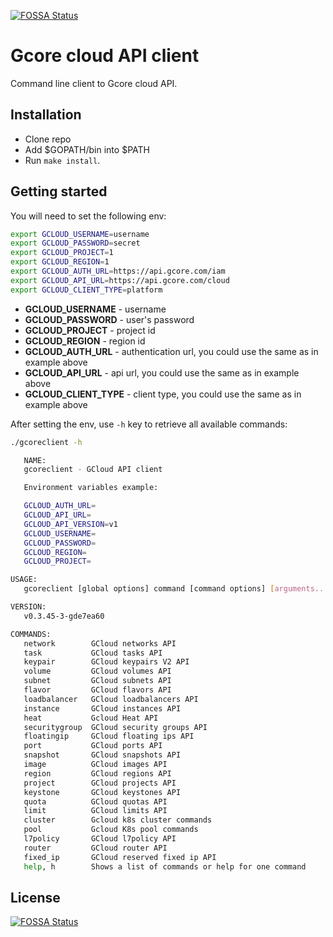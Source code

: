[![FOSSA Status](https://app.fossa.com/api/projects/git%2Bgithub.com%2Fdemetristsadiotis%2Fgcorelabscloud-go.svg?type=shield)](https://app.fossa.com/projects/git%2Bgithub.com%2Fdemetristsadiotis%2Fgcorelabscloud-go?ref=badge_shield)

Gcore cloud API client
====================================

Command line client to Gcore cloud API.

Installation
------------------------------------

- Clone repo
- Add $GOPATH/bin into $PATH
- Run `make install`.

Getting started
------------------------------------

You will need to set the following env:
```bash
export GCLOUD_USERNAME=username
export GCLOUD_PASSWORD=secret
export GCLOUD_PROJECT=1
export GCLOUD_REGION=1
export GCLOUD_AUTH_URL=https://api.gcore.com/iam
export GCLOUD_API_URL=https://api.gcore.com/cloud
export GCLOUD_CLIENT_TYPE=platform
```

* **GCLOUD_USERNAME** - username
* **GCLOUD_PASSWORD** - user's password
* **GCLOUD_PROJECT** - project id
* **GCLOUD_REGION** - region id
* **GCLOUD_AUTH_URL** - authentication url, you could use the same as in example above
* **GCLOUD_API_URL** - api url, you could use the same as in example above
* **GCLOUD_CLIENT_TYPE** - client type, you could use the same as in example above

After setting the env, use `-h` key to retrieve all available commands:
```bash
./gcoreclient -h

   NAME:
   gcoreclient - GCloud API client

   Environment variables example:

   GCLOUD_AUTH_URL=
   GCLOUD_API_URL=
   GCLOUD_API_VERSION=v1
   GCLOUD_USERNAME=
   GCLOUD_PASSWORD=
   GCLOUD_REGION=
   GCLOUD_PROJECT=

USAGE:
   gcoreclient [global options] command [command options] [arguments...]

VERSION:
   v0.3.45-3-gde7ea60

COMMANDS:
   network        GCloud networks API
   task           GCloud tasks API
   keypair        GCloud keypairs V2 API
   volume         GCloud volumes API
   subnet         GCloud subnets API
   flavor         GCloud flavors API
   loadbalancer   GCloud loadbalancers API
   instance       GCloud instances API
   heat           Gcloud Heat API
   securitygroup  GCloud security groups API
   floatingip     GCloud floating ips API
   port           GCloud ports API
   snapshot       GCloud snapshots API
   image          GCloud images API
   region         GCloud regions API
   project        GCloud projects API
   keystone       GCloud keystones API
   quota          GCloud quotas API
   limit          GCloud limits API
   cluster        Gcloud k8s cluster commands
   pool           Gcloud K8s pool commands
   l7policy       GCloud l7policy API
   router         GCloud router API
   fixed_ip       GCloud reserved fixed ip API
   help, h        Shows a list of commands or help for one command

```


## License
[![FOSSA Status](https://app.fossa.com/api/projects/git%2Bgithub.com%2Fdemetristsadiotis%2Fgcorelabscloud-go.svg?type=large)](https://app.fossa.com/projects/git%2Bgithub.com%2Fdemetristsadiotis%2Fgcorelabscloud-go?ref=badge_large)